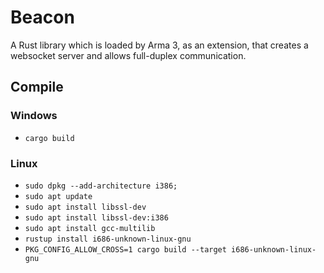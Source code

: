 # Beacon

A Rust library which is loaded by Arma 3, as an extension, that creates a websocket server and allows full-duplex communication.

## Compile

### Windows

- `cargo build`

### Linux

- `sudo dpkg --add-architecture i386;`
- `sudo apt update`
- `sudo apt install libssl-dev`
- `sudo apt install libssl-dev:i386`
- `sudo apt install gcc-multilib`
- `rustup install i686-unknown-linux-gnu`
- `PKG_CONFIG_ALLOW_CROSS=1 cargo build --target i686-unknown-linux-gnu`

